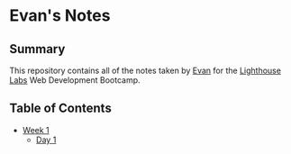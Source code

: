# Evan's Notes

## Summary 

This repository contains all of the notes taken by [Evan](https://github.com/lnevn/) for the [Lighthouse Labs](https://www.lighthouselabs.ca/) Web Development Bootcamp.

## Table of Contents

* [Week 1](/Week_1)
  * [Day 1](/Week_1/Day_1)